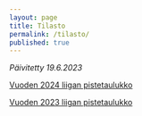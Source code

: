 ```yaml
---
layout: page
title: Tilasto
permalink: /tilasto/
published: true
---
```

*Päivitetty 19.6.2023*

[Vuoden 2024 liigan pistetaulukko](https://docs.google.com/spreadsheets/d/17wLkzb9PvC-7JwXFBYg8CLBWGYjcfzkmWrMDkVdEiU0/edit?usp=sharing)   
   
[Vuoden 2023 liigan pistetaulukko](https://docs.google.com/spreadsheets/d/1zxV7QqzqXrQr77YUB37c-gnBWg9wSHVnGR6VByUGY2k/edit?usp=sharing) 
<!--- Tähän tulee pisteet, voi käyttää Markdown-taulukkoa.-->

